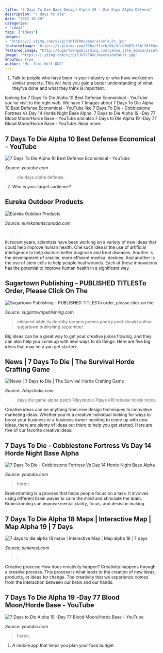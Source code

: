 ```yaml
---
title: "7 Days To Die Base Design Alpha 19 - Die Days Alpha Defense"
description: "7 days to die"
date: "2022-10-29"
categories:
- "ideas"
tags: ["ideas"]
images:
- "https://i.ytimg.com/vi/pjYJnT8F0Uc/maxresdefault.jpg"
featuredImage: "https://i.pinimg.com/736x/3f/cb/04/3fcb0487cf5bf20f66cc4a3a97f90b16.jpg"
featured_image: "http://sugartownpublishing.com/yahoo_site_admin/assets/images/Bruce-Bagnell-cover_full_sm_2.216181027_std.jpg"
image: "https://i.ytimg.com/vi/pjYJnT8F0Uc/maxresdefault.jpg"
ShowToc: true
author: "Mr. Toni Will DDS"
---
```



1. Talk to people who have been in your industry or who have worked on similar projects. This will help you gain a better understanding of what they've done and what they think is important.

	

		
looking for 7 Days To Die Alpha 10 Best Defense Economical - YouTube you've visit to the right web. We have 7 Images about 7 Days To Die Alpha 10 Best Defense Economical - YouTube like 7 Days To Die - Cobblestone Fortress Vs Day 14 Horde Night Base Alpha, 7 Days to Die Alpha 19 -Day 77 Blood Moon/Horde Base - YouTube and also 7 Days to Die Alpha 19 -Day 77 Blood Moon/Horde Base - YouTube. Read more:
		
    
## 7 Days To Die Alpha 10 Best Defense Economical - YouTube

<img loading=lazy src="https://i.ytimg.com/vi/vyYlfN52-7g/maxresdefault.jpg" onerror="this.onerror=null;this.src='https://tse4.mm.bing.net/th?id=OIP.n1xPYNGQUNmLF-HguwvYSQHaEK&amp;pid=15.1';" alt="7 Days To Die Alpha 10 Best Defense Economical - YouTube">

_Source: youtube.com_

>die days alpha defense. 

	

2. Who is your target audience?

    
## Eureka Outdoor Products

<img loading=lazy src="https://eurekatentscanada.com/assets/products/tents/new2tent_thumbs/Trail-Fly14-1111112-PLP-Thumb.jpg" onerror="this.onerror=null;this.src='https://tse1.mm.bing.net/th?id=OIP.whBJZuwoXXXFhDBJyW23IAAAAA&amp;pid=15.1';" alt="Eureka Outdoor Products">

_Source: eurekatentscanada.com_

>. 

	

In recent years, scientists have been working on a variety of new ideas that could help improve human health. One such idea is the use of artificial intelligence to help doctors better diagnose and treat diseases. Another is the development of smaller, more efficient medical devices. And another is the use of stem cells to help people heal wounds. Each of these innovations has the potential to improve human health in a significant way.

    
## Sugartown Publishing - PUBLISHED TITLESTo Order, Please Click On The

<img loading=lazy src="http://sugartownpublishing.com/yahoo_site_admin/assets/images/Bruce-Bagnell-cover_full_sm_2.216181027_std.jpg" onerror="this.onerror=null;this.src='https://tse3.mm.bing.net/th?id=OIP.GV1OAxI9aVyFeMwiHaMoHAAAAA&amp;pid=15.1';" alt="Sugartown Publishing - PUBLISHED TITLESTo order, please click on the">

_Source: sugartownpublishing.com_

>released bible its dorothy dreams poems poetry poet should author sugartown publishing september. 

	

Big ideas can be a great way to get your creative juices flowing, and they can also help you come up with new ways to do things. Here are five big ideas that may help you get started: 

    
## News | 7 Days To Die | The Survival Horde Crafting Game

<img loading=lazy src="https://7daystodie.com/wp-content/uploads/2020/09/7Days_a19_interior_03a.jpg" onerror="this.onerror=null;this.src='https://tse2.mm.bing.net/th?id=OIP.FX3dR2jp9WPpWG3pY4QjGAHaEK&amp;pid=15.1';" alt="News | 7 Days to Die | The Survival Horde Crafting Game">

_Source: 7daystodie.com_

>days die game alpha patch 7daystodie 7days a19 release horde notes. 

	

Creative ideas can be anything from new design techniques to innovative marketing ideas. Whether you're a creative individual looking for ways to boost your business or a business owner needing to come up with new ideas, there are plenty of ideas out there to help you get started. Here are five of our favorite creative ideas: 

    
## 7 Days To Die - Cobblestone Fortress Vs Day 14 Horde Night Base Alpha

<img loading=lazy src="https://i.ytimg.com/vi/d4XDLypIPH0/maxresdefault.jpg" onerror="this.onerror=null;this.src='https://tse1.mm.bing.net/th?id=OIP.TRmZu8PkplRKfJ0-n3npoAHaEK&amp;pid=15.1';" alt="7 Days To Die - Cobblestone Fortress Vs Day 14 Horde Night Base Alpha">

_Source: youtube.com_

>horde. 

	

Brainstroming is a process that helps people focus on a task. It involves using different brain waves to calm the mind and stimulate the brain. Brainstroming can improve mental clarity, focus, and decision making.

    
## 7 Days To Die Alpha 18 Maps | Interactive Map | Map Alpha 19 | 7 Days

<img loading=lazy src="https://i.pinimg.com/736x/3f/cb/04/3fcb0487cf5bf20f66cc4a3a97f90b16.jpg" onerror="this.onerror=null;this.src='https://tse3.mm.bing.net/th?id=OIP.biilKVQET7oPu61yCUiS9wHaFJ&amp;pid=15.1';" alt="7 days to die alpha 18 maps | Interactive Map | Map alpha 19 | 7 days">

_Source: pinterest.com_

>. 

	

Creative process: How does creativity happen?
Creativity happens through a creative process. This process is what leads to the creation of new ideas, products, or ideas for change. The creativity that we experience comes from the interaction between our brain and our hands.

    
## 7 Days To Die Alpha 19 -Day 77 Blood Moon/Horde Base - YouTube

<img loading=lazy src="https://i.ytimg.com/vi/pjYJnT8F0Uc/maxresdefault.jpg" onerror="this.onerror=null;this.src='https://tse2.mm.bing.net/th?id=OIP.TLsKyzqWCRclaLpusKnPRQHaEK&amp;pid=15.1';" alt="7 Days to Die Alpha 19 -Day 77 Blood Moon/Horde Base - YouTube">

_Source: youtube.com_

>horde. 

	

1. A mobile app that helps you plan your food budget.

